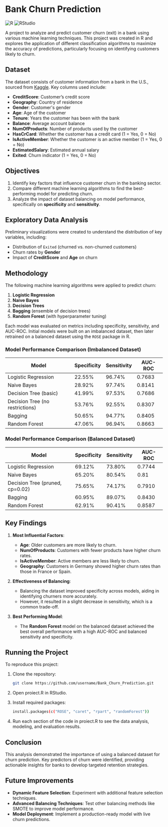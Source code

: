 # Bank Churn Prediction

![R](https://img.shields.io/badge/R-Programming-blue)
![RStudio](https://img.shields.io/badge/RStudio-IDE-blue)

A project to analyze and predict customer churn (exit) in a bank using various machine learning techniques. This project was created in R and explores the application of different classification algorithms to maximize the accuracy of predictions, particularly focusing on identifying customers likely to churn.


## Dataset

The dataset consists of customer information from a bank in the U.S., sourced from [Kaggle](https://www.kaggle.com/datasets/shantanudhakadd/bank-customer-churn-prediction/data). Key columns used include:

- **CreditScore**: Customer’s credit score
- **Geography**: Country of residence
- **Gender**: Customer's gender
- **Age**: Age of the customer
- **Tenure**: Years the customer has been with the bank
- **Balance**: Average account balance
- **NumOfProducts**: Number of products used by the customer
- **HasCrCard**: Whether the customer has a credit card (1 = Yes, 0 = No)
- **IsActiveMember**: Whether the customer is an active member (1 = Yes, 0 = No)
- **EstimatedSalary**: Estimated annual salary
- **Exited**: Churn indicator (1 = Yes, 0 = No)

## Objectives

1. Identify key factors that influence customer churn in the banking sector.
2. Compare different machine learning algorithms to find the best-performing model for predicting churn.
3. Analyze the impact of dataset balancing on model performance, specifically on **specificity** and **sensitivity**.

## Exploratory Data Analysis

Preliminary visualizations were created to understand the distribution of key variables, including:

- Distribution of `Exited` (churned vs. non-churned customers)
- Churn rates by **Gender**
- Impact of **CreditScore** and **Age** on churn

## Methodology

The following machine learning algorithms were applied to predict churn:

1. **Logistic Regression**
2. **Naive Bayes**
3. **Decision Trees**
4. **Bagging** (ensemble of decision trees)
5. **Random Forest** (with hyperparameter tuning)

Each model was evaluated on metrics including specificity, sensitivity, and AUC-ROC. Initial models were built on an imbalanced dataset, then later retrained on a balanced dataset using the `ROSE` package in R.

### Model Performance Comparison (Imbalanced Dataset)

| Model            | Specificity | Sensitivity | AUC-ROC |
|------------------|-------------|-------------|---------|
| Logistic Regression | 22.55% | 96.74% | 0.7683 |
| Naive Bayes         | 28.92% | 97.74% | 0.8141 |
| Decision Tree (basic) | 41.99% | 97.53% | 0.7686 |
| Decision Tree (no restrictions) | 53.76% | 92.55% | 0.8307 |
| Bagging           | 50.65% | 94.77% | 0.8405 |
| Random Forest     | 47.06% | 96.94% | 0.8663 |

### Model Performance Comparison (Balanced Dataset)

| Model            | Specificity | Sensitivity | AUC-ROC |
|------------------|-------------|-------------|---------|
| Logistic Regression | 69.12% | 73.80% | 0.7744 |
| Naive Bayes         | 65.20% | 80.54% | 0.81   |
| Decision Tree (pruned, cp=0.02) | 75.65% | 74.17% | 0.7910 |
| Bagging           | 60.95% | 89.07% | 0.8430 |
| Random Forest     | 62.91% | 90.41% | 0.8587 |

## Key Findings

1. **Most Influential Factors**:
   - **Age**: Older customers are more likely to churn.
   - **NumOfProducts**: Customers with fewer products have higher churn rates.
   - **IsActiveMember**: Active members are less likely to churn.
   - **Geography**: Customers in Germany showed higher churn rates than those in France or Spain.

2. **Effectiveness of Balancing**:
   - Balancing the dataset improved specificity across models, aiding in identifying churners more accurately.
   - However, it resulted in a slight decrease in sensitivity, which is a common trade-off.

3. **Best Performing Model**:
   - The **Random Forest** model on the balanced dataset achieved the best overall performance with a high AUC-ROC and balanced sensitivity and specificity.

## Running the Project

To reproduce this project:

1. Clone the repository:
   ```bash
   git clone https://github.com/username/Bank_Churn_Prediction.git
   ```

2. Open proiect.R in RStudio.

3. Install required packages:
   ```bash
   install.packages(c("ROSE", "caret", "rpart", "randomForest"))
   ```

4. Run each section of the code in proiect.R to see the data analysis, modeling, and evaluation results.

## Conclusion

This analysis demonstrated the importance of using a balanced dataset for churn prediction. Key predictors of churn were identified, providing actionable insights for banks to develop targeted retention strategies.

## Future Improvements

- **Dynamic Feature Selection**: Experiment with additional feature selection techniques.
- **Advanced Balancing Techniques**: Test other balancing methods like SMOTE to improve model performance.
- **Model Deployment**: Implement a production-ready model with live churn predictions.



